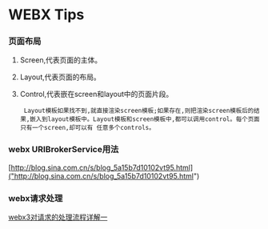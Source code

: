 # WEBX Tips
### 页面布局
1. Screen,代表页面的主体。
2. Layout,代表页面的布局。
3. Control,代表嵌在screen和layout中的页面片段。

		Layout模板如果找不到,就直接渲染screen模板;如果存在,则把渲染screen模板后的结 果,嵌入到layout模板中。Layout模板和screen模板中,都可以调用control。每个页面只有一个screen,却可以有 任意多个controls。
		
		
### webx URIBrokerService用法
[http://blog.sina.com.cn/s/blog_5a15b7d10102vt95.html]("http://blog.sina.com.cn/s/blog_5a15b7d10102vt95.html")



### webx请求处理
[webx3对请求的处理流程详解一](http://blog.csdn.net/paincupid/article/details/50900808)


